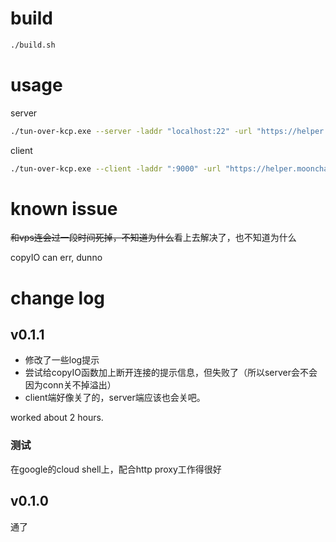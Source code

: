 # build

```sh
./build.sh
```

# usage

server

```sh
./tun-over-kcp.exe --server -laddr "localhost:22" -url "https://helper.moonchan.xyz/node"
```

client

```sh
./tun-over-kcp.exe --client -laddr ":9000" -url "https://helper.moonchan.xyz/node"
```

# known issue

~~和vps连会过一段时间死掉，不知道为什么~~看上去解决了，也不知道为什么

copyIO can err, dunno

# change log

## v0.1.1

- 修改了一些log提示
- 尝试给copyIO函数加上断开连接的提示信息，但失败了（所以server会不会因为conn关不掉溢出）
- client端好像关了的，server端应该也会关吧。

worked about 2 hours.
### 测试

在google的cloud shell上，配合http proxy工作得很好

## v0.1.0

通了
